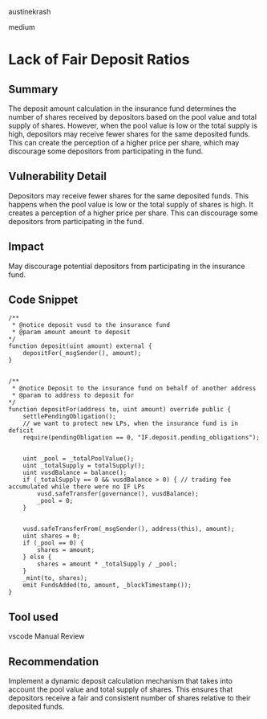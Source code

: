 austinekrash

medium

# Lack of Fair Deposit Ratios

## Summary
The deposit amount calculation in the insurance fund determines the number of shares received by depositors based on the pool value and total supply of shares. However, when the pool value is low or the total supply is high, depositors may receive fewer shares for the same deposited funds. This can create the perception of a higher price per share, which may discourage some depositors from participating in the fund.
## Vulnerability Detail
Depositors may receive fewer shares for the same deposited funds.
This happens when the pool value is low or the total supply of shares is high.
It creates a perception of a higher price per share.
This can discourage some depositors from participating in the fund.

## Impact
May discourage potential depositors from participating in the insurance fund.

## Code Snippet


    /**
     * @notice deposit vusd to the insurance fund
     * @param amount amount to deposit
    */
    function deposit(uint amount) external {
        depositFor(_msgSender(), amount);
    }


    /**
     * @notice Deposit to the insurance fund on behalf of another address
     * @param to address to deposit for
    */
    function depositFor(address to, uint amount) override public {
        settlePendingObligation();
        // we want to protect new LPs, when the insurance fund is in deficit
        require(pendingObligation == 0, "IF.deposit.pending_obligations");


        uint _pool = _totalPoolValue();
        uint _totalSupply = totalSupply();
        uint vusdBalance = balance();
        if (_totalSupply == 0 && vusdBalance > 0) { // trading fee accumulated while there were no IF LPs
            vusd.safeTransfer(governance(), vusdBalance);
            _pool = 0;
        }


        vusd.safeTransferFrom(_msgSender(), address(this), amount);
        uint shares = 0;
        if (_pool == 0) {
            shares = amount;
        } else {
            shares = amount * _totalSupply / _pool;
        }
        _mint(to, shares);
        emit FundsAdded(to, amount, _blockTimestamp());
    }


## Tool used
vscode 
Manual Review

## Recommendation
Implement a dynamic deposit calculation mechanism that takes into account the pool value and total supply of shares. This ensures that depositors receive a fair and consistent number of shares relative to their deposited funds.